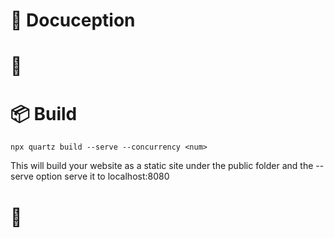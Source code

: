 # 🗿 Docuception

# 📝

# 📦 Build
```node
npx quartz build --serve --concurrency <num>
```
This will build your website as a static site under the public folder and the --serve option serve it to localhost:8080
# 🚀